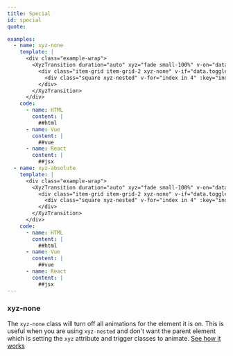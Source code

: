 ```yaml
---
title: Special
id: special
quote: 

examples:
  - name: xyz-none
    template: |
      <div class="example-wrap">
        <XyzTransition duration="auto" xyz="fade small-100%" v-on="data.listeners">
          <div class="item-grid item-grid-2 xyz-none" v-if="data.toggled">
            <div class="square xyz-nested" v-for="index in 4" :key="index"></div>
          </div>
        </XyzTransition>
      </div>
    code:
      - name: HTML
        content: |
          ##html
      - name: Vue
        content: |
          ##vue
      - name: React
        content: |
          ##jsx
  - name: xyz-absolute
    template: |
      <div class="example-wrap">
        <XyzTransition duration="auto" xyz="fade small-100%" v-on="data.listeners">
          <div class="item-grid item-grid-2 xyz-none" v-if="data.toggled">
            <div class="square xyz-nested" v-for="index in 4" :key="index"></div>
          </div>
        </XyzTransition>
      </div>
    code:
      - name: HTML
        content: |
          ##html
      - name: Vue
        content: |
          ##vue
      - name: React
        content: |
          ##jsx
---
```


### xyz-none
The `xyz-none` class will turn off all animations for the element it is on. This is useful when you are using `xyz-nested` and don't want the parent element which is setting the `xyz` attribute and trigger classes to animate. [See how it works](?tab=examples&example=xyz-none#special)
